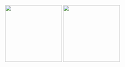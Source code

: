 <div align="center">
  <img height="180em" src="https://github-readme-stats.vercel.app/api?username=cristianolarrea&show_icons=true&theme=radical&include_all_commits=true&count_private=true"/>
  <img height="180em" src="https://github-readme-stats.vercel.app/api/top-langs/?username=cristianolarrea&layout=compact&langs_count=8&theme=radical"/>
</div>
